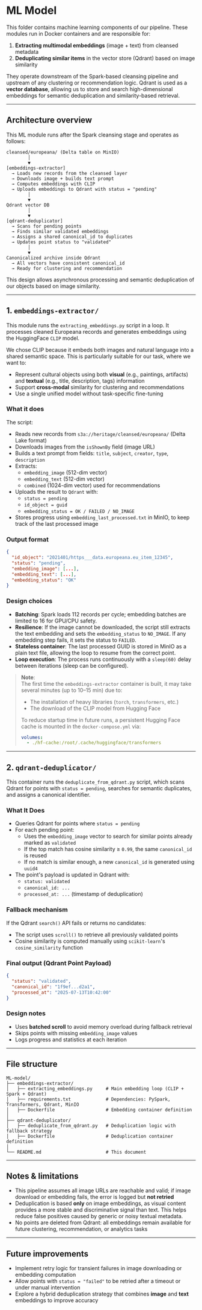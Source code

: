 # ML Model

This folder contains machine learning components of our pipeline. These modules run in Docker containers and are responsible for:

1. **Extracting multimodal embeddings** (image + text) from cleansed metadata
2. **Deduplicating similar items** in the vector store (Qdrant) based on image similarity

They operate downstream of the Spark-based cleansing pipeline and upstream of any clustering or recommendation logic.
Qdrant is used as a **vector database**, allowing us to store and search high-dimensional embeddings for semantic deduplication and similarity-based retrieval.

---

## Architecture overview

This ML module runs after the Spark cleansing stage and operates as follows:

```text
cleansed/europeana/ (Delta table on MinIO)
        │
        ▼
[embeddings-extractor]
  → Loads new records from the cleansed layer
  → Downloads image + builds text prompt
  → Computes embeddings with CLIP
  → Uploads embeddings to Qdrant with status = "pending"
        │
        ▼
Qdrant vector DB
        │
        ▼
[qdrant-deduplicator]
  → Scans for pending points
  → Finds similar validated embeddings
  → Assigns a shared canonical_id to duplicates
  → Updates point status to "validated"
        │
        ▼
Canonicalized archive inside Qdrant
  → All vectors have consistent canonical_id
  → Ready for clustering and recommendation
```

This design allows asynchronous processing and semantic deduplication of our objects based on image similarity.

---

## 1. `embeddings-extractor/`

This module runs the `extracting_embeddings.py` script in a loop. It processes cleaned Europeana records and generates embeddings using the HuggingFace `CLIP` model.

We chose CLIP because it embeds both images and natural language into a shared semantic space. This is particularly suitable for our task, where we want to:

- Represent cultural objects using both **visual** (e.g., paintings, artifacts) and **textual** (e.g., title, description, tags) information
- Support **cross-modal** similarity for clustering and recommendations
- Use a single unified model without task-specific fine-tuning

### What it does

The script: 
- Reads new records from `s3a://heritage/cleansed/europeana/` (Delta Lake format)
- Downloads images from the `isShownBy` field (image URL)
- Builds a text prompt from fields: `title`, `subject`, `creator`, `type`, `description`
- Extracts:
  - `embedding_image` (512-dim vector)
  - `embedding_text` (512-dim vector)
  - `combined` (1024-dim vector) used for recommendations
- Uploads the result to `Qdrant` with:
  - `status = pending`
  - `id_object = guid`
  - `embedding_status = OK / FAILED / NO_IMAGE`
- Stores progress using `embedding_last_processed.txt` in MinIO, to keep track of the last processed image

### Output format 

```json
{
  "id_object": "2021401/https___data.europeana.eu_item_12345",
  "status": "pending",
  "embedding_image": [...],
  "embedding_text": [...],
  "embedding_status": "OK"
}
```

### Design choices

- **Batching**: Spark loads 112 records per cycle; embedding batches are limited to 16 for GPU/CPU safety.
- **Resilience**: If the image cannot be downloaded, the script still extracts the text embedding and sets the `embedding_status` to `NO_IMAGE`. If any embedding step fails, it sets the status to `FAILED`.
- **Stateless container**: The last processed GUID is stored in MinIO as a plain text file, allowing the loop to resume from the correct point.
- **Loop execution**: The process runs continuously with a `sleep(60)` delay between iterations (sleep can be configured).

> **Note**:  
> The first time the `embeddings-extractor` container is built, it may take several minutes (up to 10–15 min) due to:
> - The installation of heavy libraries (`torch`, `transformers`, etc.)
> - The download of the CLIP model from Hugging Face
> 
> To reduce startup time in future runs, a persistent Hugging Face cache is mounted in the `docker-compose.yml` via:
> 
> ```yaml
> volumes:
>   - ./hf-cache:/root/.cache/huggingface/transformers
> ```

---

## 2. `qdrant-deduplicator/`

This container runs the `deduplicate_from_qdrant.py` script, which scans Qdrant for points with `status = pending`, searches for semantic duplicates, and assigns a canonical identifier.

### What It Does

- Queries Qdrant for points where `status = pending`
- For each pending point:
  - Uses the `embedding_image` vector to search for similar points already marked as `validated`
  - If the top match has cosine similarity ≥ `0.99`, the same `canonical_id` is reused
  - If no match is similar enough, a new `canonical_id` is generated using `uuid4`
- The point's payload is updated in Qdrant with:
  - `status: validated`
  - `canonical_id: ...`
  - `processed_at: ...` (timestamp of deduplication)

### Fallback mechanism

If the Qdrant `search()` API fails or returns no candidates:
- The script uses `scroll()` to retrieve all previously validated points
- Cosine similarity is computed manually using `scikit-learn`'s `cosine_similarity` function


### Final output (Qdrant Point Payload)
```json
{
  "status": "validated",
  "canonical_id": "1f9ef...d2a1",
  "processed_at": "2025-07-13T10:42:00"
}
```

### Design notes

- Uses **batched scroll** to avoid memory overload during fallback retrieval
- Skips points with missing `embedding_image` values
- Logs progress and statistics at each iteration

---

## File structure

```text
ML-model/
├── embeddings-extractor/
│   ├── extracting_embeddings.py     # Main embedding loop (CLIP + Spark + Qdrant)
│   ├── requirements.txt             # Dependencies: PySpark, Transformers, Qdrant, MinIO
│   ├── Dockerfile                   # Embedding container definition
│
├── qdrant-deduplicator/
│   ├── deduplicate_from_qdrant.py   # Deduplication logic with fallback strategy
│   ├── Dockerfile                   # Deduplication container definition
│
└── README.md                        # This document
```

---

## Notes & limitations

- This pipeline assumes all image URLs are reachable and valid; if image download or embedding fails, the error is logged but **not retried**
- Deduplication is based **only** on image embeddings, as visual content provides a more stable and discriminative signal than text. This helps reduce false positives caused by generic or noisy textual metadata.
- No points are deleted from Qdrant: all embeddings remain available for future clustering, recommendation, or analytics tasks

---

##  Future improvements

- Implement retry logic for transient failures in image downloading or embedding computation
- Allow points with `status = "failed"` to be retried after a timeout or under manual intervention
- Explore a hybrid deduplication strategy that combines **image** and **text** embeddings to improve accuracy
